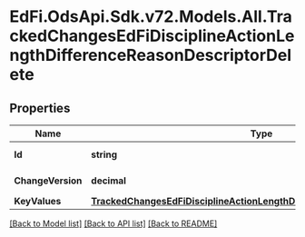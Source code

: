 # EdFi.OdsApi.Sdk.v72.Models.All.TrackedChangesEdFiDisciplineActionLengthDifferenceReasonDescriptorDelete

## Properties

Name | Type | Description | Notes
------------ | ------------- | ------------- | -------------
**Id** | **string** | Resource identifier | [optional] 
**ChangeVersion** | **decimal** | Change version | [optional] 
**KeyValues** | [**TrackedChangesEdFiDisciplineActionLengthDifferenceReasonDescriptorKey**](TrackedChangesEdFiDisciplineActionLengthDifferenceReasonDescriptorKey.md) |  | [optional] 

[[Back to Model list]](../../README.md#documentation-for-models) [[Back to API list]](../../README.md#documentation-for-api-endpoints) [[Back to README]](../../README.md)

